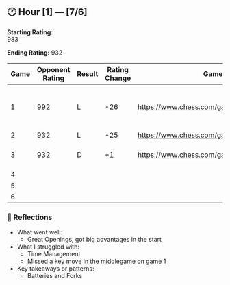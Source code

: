 ## 🕐 Hour [1] — [7/6]

**Starting Rating:**  
983

**Ending Rating:** 
932  

| Game | Opponent Rating | Result | Rating Change | Game Link | Notes |
|------|------------------|--------|----------------|-----------|-------|
| 1    |992               |L       |-26             |https://www.chess.com/game/140394218570|Spent too much time leading to rushed moves.|
| 2    |932|L        |-25                |https://www.chess.com/game/live/140394971440 |       |IDK
| 3    |932|D        |+1                |https://www.chess.com/game/140395179682      |A few Inaccurate moves.
| 4    |                  |        |                |           |       |
| 5    |                  |        |                |           |       |
| 6    |                  |        |                |           |       |

### 🧠 Reflections
- What went well:
  - Great Openings, got big advantages in the start
- What I struggled with:
  - Time Management
  - Missed a key move in the middlegame on game 1
- Key takeaways or patterns:
  - Batteries and Forks

